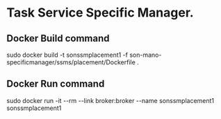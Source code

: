 # Task Service Specific Manager.
## Docker Build command
sudo docker build -t sonssmplacement1 -f son-mano-specificmanager/ssms/placement/Dockerfile .
## Docker Run command
sudo docker run -it --rm --link broker:broker  --name sonssmplacement1  sonssmplacement1
